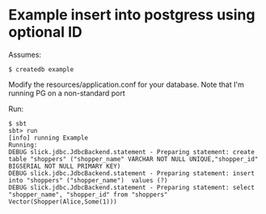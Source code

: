 # Example insert into postgress using optional ID

Assumes:

```
$ createdb example
```

Modify the resources/application.conf for your database.
Note that I'm running PG on a non-standard port

Run:

```
$ sbt
sbt> run
[info] running Example 
Running:
DEBUG slick.jdbc.JdbcBackend.statement - Preparing statement: create table "shoppers" ("shopper_name" VARCHAR NOT NULL UNIQUE,"shopper_id" BIGSERIAL NOT NULL PRIMARY KEY)
DEBUG slick.jdbc.JdbcBackend.statement - Preparing statement: insert into "shoppers" ("shopper_name")  values (?)
DEBUG slick.jdbc.JdbcBackend.statement - Preparing statement: select "shopper_name", "shopper_id" from "shoppers"
Vector(Shopper(Alice,Some(1)))
```


